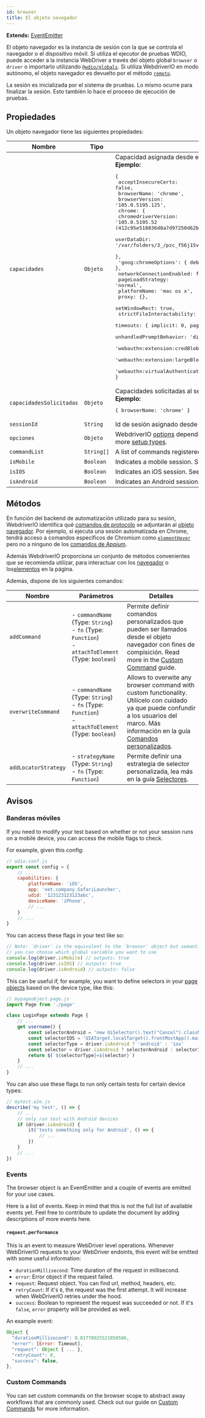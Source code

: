 ```yaml
---
id: browser
title: El objeto navegador
---
```


__Extends:__ [EventEmitter](https://nodejs.org/api/events.html#class-eventemitter)

El objeto navegador es la instancia de sesión con la que se controla el navegador o el dispositivo móvil. Si utiliza el ejecutor de pruebas WDIO, puede acceder a la instancia WebDriver a través del objeto global `browser` o `driver` o importarlo utilizando [`@wdio/globals`](/docs/api/globals). Si utiliza WebdriverIO en modo autónomo, el objeto navegador es devuelto por el método [`remoto`](/docs/api/modules#remoteoptions-modifier).

La sesión es inicializada por el sistema de pruebas. Lo mismo ocurre para finalizar la sesión. Esto también lo hace el proceso de ejecución de pruebas.

## Propiedades

Un objeto navegador tiene las siguientes propiedades:

| Nombre                   | Tipo       | Información                                                                                                                                                |
| ------------------------ | ---------- | ---------------------------------------------------------------------------------------------------------------------------------------------------------- |
| `capacidades`            | `Objeto`   | Capacidad asignada desde el servidor remoto.<br /><b>Ejemplo:</b><pre>{<br />  acceptInsecureCerts: false,<br />  browserName: 'chrome',<br />  browserVersion: '105.0.5195.125',<br />  chrome: {<br />    chromedriverVersion: '105.0.5195.52 (412c95e518836d8a7d97250d62b29c2ae6a26a85-refs/branch-heads/5195@{#853})',<br />    userDataDir: '/var/folders/3_/pzc_f56j15vbd9z3r0j050sh0000gn/T/.com.google.Chrome.76HD3S'<br />  },<br />  'goog:chromeOptions': { debuggerAddress: 'localhost:64679' },<br />  networkConnectionEnabled: false,<br />  pageLoadStrategy: 'normal',<br />  platformName: 'mac os x',<br />  proxy: {},<br />  setWindowRect: true,<br />  strictFileInteractability: false,<br />  timeouts: { implicit: 0, pageLoad: 300000, script: 30000 },<br />  unhandledPromptBehavior: 'dismiss and notify',<br />  'webauthn:extension:credBlob': true,<br />  'webauthn:extension:largeBlob': true,<br />  'webauthn:virtualAuthenticators': true<br />}</pre>                                                 |
| `capacidadesSolicitadas` | `Objeto`   | Capacidades solicitadas al servidor remoto.<br /><b>Ejemplo:</b><pre>{ browserName: 'chrome' }</pre>                                                  |
| `sessionId`              | `String`   | Id de sesión asignado desde el servidor remoto.                                                                                                            |
| `opciones`               | `Objeto`   | WebdriverIO [options](/docs/configuration) depending on how the browser object was created. See more [setup types](http://localhost:3000/docs/setuptypes). |
| `commandList`            | `String[]` | A list of commands registered to the browser instance                                                                                                      |
| `isMobile`               | `Boolean`  | Indicates a mobile session. See more under [Mobile Flags](#mobile-flags).                                                                                  |
| `isIOS`                  | `Boolean`  | Indicates an iOS session. See more under [Mobile Flags](#mobile-flags).                                                                                    |
| `isAndroid`              | `Boolean`  | Indicates an Android session. See more under [Mobile Flags](#mobile-flags).                                                                                |

## Métodos

En función del backend de automatización utilizado para su sesión, WebdriverIO identifica qué [comandos de protocolo](/docs/api/protocols) se adjuntarán al [objeto navegador](/docs/api/browser). Por ejemplo, si ejecuta una sesión automatizada en Chrome, tendrá acceso a comandos específicos de Chromium como [`elementHover`](/docs/api/chromium#elementhover) pero no a ninguno de los [comandos de Appium](/docs/api/appium).

Además WebdriverIO proporciona un conjunto de métodos convenientes que se recomienda utilizar, para interactuar con los [navegador](/docs/api/browser) o los[elementos](/docs/api/element) en la página.

Además, dispone de los siguientes comandos:

| Nombre               | Parámetros                                                                                                             | Detalles                                                                                                                                                                                                                                         |
| -------------------- | ---------------------------------------------------------------------------------------------------------------------- | ------------------------------------------------------------------------------------------------------------------------------------------------------------------------------------------------------------------------------------------------ |
| `addCommand`         | - `commandName` (Type: `String`)<br />- `fn` (Type: `Function`)<br />- `attachToElement` (Type: `boolean`) | Permite definir comandos personalizados que pueden ser llamados desde el objeto navegador con fines de compisición. Read more in the [Custom Command](/docs/customcommands) guide.                                                               |
| `overwriteCommand`   | - `commandName` (Type: `String`)<br />- `fn` (Type: `Function`)<br />- `attachToElement` (Type: `boolean`) | Allows to overwite any browser command with custom functionality. Utilícelo con cuidado ya que puede confundir a los usuarios del marco. Más información en la guía [Comandos personalizados](/docs/customcommands#overwriting-native-commands). |
| `addLocatorStrategy` | - `strategyName` (Type: `String`)<br />- `fn` (Type: `Function`)                                                 | Permite definir una estrategia de selector personalizada, lea más en la guía [Selectores](/docs/selectors#custom-selector-strategies).                                                                                                           |

## Avisos

### Banderas móviles

If you need to modify your test based on whether or not your session runs on a mobile device, you can access the mobile flags to check.

For example, given this config:

```js
// wdio.conf.js
export const config = {
    // ...
    capabilities: {
        platformName: 'iOS',
        app: 'net.company.SafariLauncher',
        udid: '123123123123abc',
        deviceName: 'iPhone',
        // ...
    }
    // ...
}
```

You can access these flags in your test like so:

```js
// Note: `driver` is the equivalent to the `browser` object but semantically more correct
// you can choose which global variable you want to use
console.log(driver.isMobile) // outputs: true
console.log(driver.isIOS) // outputs: true
console.log(driver.isAndroid) // outputs: false
```

This can be useful if, for example, you want to define selectors in your [page objects](PageObjects.md) based on the device type, like this:

```js
// mypageobject.page.js
import Page from './page'

class LoginPage extends Page {
    // ...
    get username() {
        const selectorAndroid = 'new UiSelector().text("Cancel").className("android.widget.Button")'
        const selectorIOS = 'UIATarget.localTarget().frontMostApp().mainWindow().buttons()[0]'
        const selectorType = driver.isAndroid ? 'android' : 'ios'
        const selector = driver.isAndroid ? selectorAndroid : selectorIOS
        return $(`${selectorType}=${selector}`)
    }
    // ...
}
```

You can also use these flags to run only certain tests for certain device types:

```js
// mytest.e2e.js
describe('my test', () => {
    // ...
    // only run test with Android devices
    if (driver.isAndroid) {
        it('tests something only for Android', () => {
            // ...
        })
    }
    // ...
})
```

### Events
The browser object is an EventEmitter and a couple of events are emitted for your use cases.

Here is a list of events. Keep in mind that this is not the full list of available events yet. Feel free to contribute to update the document by adding descriptions of more events here.

#### `request.performance`
This is an event to measure WebDriver level operations. Whenever WebDriverIO requests to your WebDriver endoints, this event will be emitted with some useful information:

- `durationMillisecond`: Time duration of the request in millisecond.
- `error`: Error object if the request failed.
- `request`: Request object. You can find url, method, headers, etc.
- `retryCount`: If it's `0`, the request was the first attempt. It will increase when WebDriverIO retries under the hood.
- `success`: Boolean to represent the request was succeeded or not. If it's `false`, `error` property will be provided as well.

An example event:
```js
Object {
  "durationMillisecond": 0.01770925521850586,
  "error": [Error: Timeout],
  "request": Object { ... },
  "retryCount": 0,
  "success": false,
},
```

### Custom Commands

You can set custom commands on the browser scope to abstract away workflows that are commonly used. Check out our guide on [Custom Commands](/docs/customcommands#adding-custom-commands) for more information.

